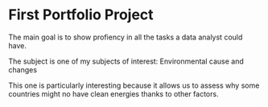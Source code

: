 # First Portfolio Project

The main goal is to show profiency in all the tasks a data analyst could have.

The subject is one of my subjects of interest: Environmental cause and changes

This one is particularly interesting because it allows us to assess why some countries might no have clean energies thanks to other factors.